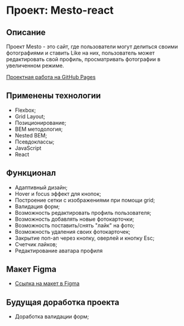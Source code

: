 # Проект: Mesto-react

## Описание

Проект Mesto - это сайт, где пользователи могут делиться своими фотографиями и ставить Like на них, пользователь может редактировать свой профиль, просматривать фотографии в увеличенном режиме.

[Проектная работа на GitHub Pages](https://mikhaildushechkin.github.io/mesto/)

## Применены технологии

* Flexbox;
* Grid Layout;
* Позиционирование;
* BEM методология;
* Nested BEM;
* Псевдоклассы;
* JavaScript
* React

## Функционал

* Адаптивный дизайн;
* Hover и focus эффект для кнопок;
* Построение сетки с изображениями при помощи grid;
* Валидация форм;
* Возможность редактировать профиль пользователя;
* Возможность добавлять новые фотокарточки;
* Возможность поставить/снять "лайк" на фото;
* Возможность удаления своих фотокарточек;
* Закрытие поп-ап через кнопку, оверлей и кнопку Esc;
* Счетчик лайков;
* Редактирование аватара профиля

## Макет Figma

* [Ссылка на макет в Figma](https://www.figma.com/file/2cn9N9jSkmxD84oJik7xL7/JavaScript.-Sprint-4?node-id=0%3A1)

## Будущая доработка проекта

* Доработка валидации форм;

